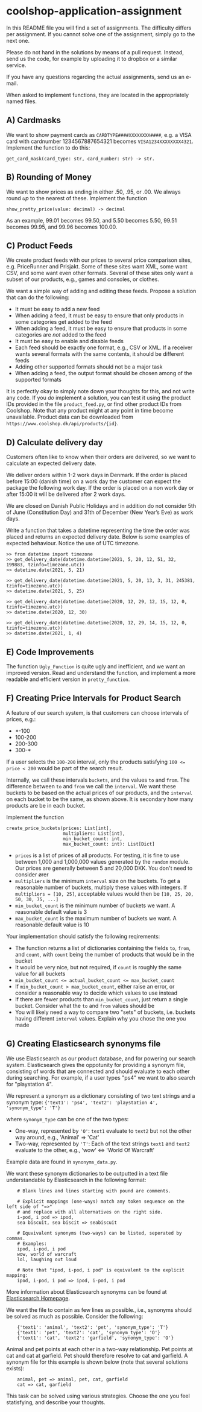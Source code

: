 # coolshop-application-assignment
In this README file you will find a set of assignments. The difficulty differs per assignment. If you cannot solve one of the assignment, simply go to the next one.

Please do not hand in the solutions by means of a pull request. Instead, send us the code, for example by uploading it to dropbox or a similar service.

If you have any questions regarding the actual assignments, send us an e-mail.

When asked to implement functions, they are located in the appropriately named files.

## A) Cardmasks
We want to show payment cards as `CARDTYPE####XXXXXXXX####`, e.g. a VISA card with cardnumber 1234567887654321 becomes `VISA1234XXXXXXXX4321`.
Implement the function to do this:

	get_card_mask(card_type: str, card_number: str) -> str.

## B) Rounding of Money
We want to show prices as ending in either .50, .95, or .00. We always round *up* to the nearest of these.
Implement the function

    show_pretty_price(value: decimal) -> decimal

As an example, 99.01 becomes 99.50, and 5.50 becomes 5.50, 99.51 becomes 99.95, and 99.96 becomes 100.00.

## C) Product Feeds
We create product feeds with our prices to several price comparison sites, e.g. PriceRunner and Prisjakt.
Some of these sites want XML, some want CSV, and some want even other formats.
Several of these sites only want a subset of our products, e.g., games and consoles, or clothes.

We want a simple way of adding and editing these feeds. Propose a solution that can do the following:

* It must be easy to add a new feed
* When adding a feed, it must be easy to ensure that only products in some categories get added to the feed
* When adding a feed, it must be easy to ensure that products in some categories are *not* added to the feed
* It must be easy to enable and disable feeds
* Each feed should be exactly one format, e.g., CSV or XML. If a receiver wants several formats with the same contents, it should be different feeds
* Adding other supported formats should not be a major task
* When adding a feed, the output format should be chosen among of the supported formats

It is perfectly okay to simply note down your thoughts for this, and not write any code.
If you *do* implement a solution, you can test it using the product IDs provided in the file `product_feed.py`, or find other product IDs from Coolshop. Note that any product might at any point in time become unavailable.
Product data can be downloaded from `https://www.coolshop.dk/api/products/{id}`.

## D) Calculate delivery day
Customers often like to know when their orders are delivered, so we want to calculate an expected delivery date.

We deliver orders within 1-2 work days in Denmark. If the order is placed before 15:00 (danish time) on a work day the customer can expect the package the following work day. If the order is placed on a non work day or after 15:00 it will be delivered after 2 work days.

We are closed on Danish Public Holidays and in addition do not consider 5th of June (Constitution Day) and 31th of December (New Year’s Eve) as work days.

Write a function that takes a datetime representing the time the order was placed and returns an expected delivery date. Below is some examples of expected behaviour. Notice the use of UTC timezone.

```
>> from datetime import timezone
>> get_delivery_date(datetime.datetime(2021, 5, 20, 12, 51, 32, 199883, tzinfo=timezone.utc))
>> datetime.date(2021, 5, 21)

>> get_delivery_date(datetime.datetime(2021, 5, 20, 13, 3, 31, 245381, tzinfo=timezone.utc))
>> datetime.date(2021, 5, 25)

>> get_delivery_date(datetime.datetime(2020, 12, 29, 12, 15, 12, 0, tzinfo=timezone.utc))
>> datetime.date(2020, 12, 30)

>> get_delivery_date(datetime.datetime(2020, 12, 29, 14, 15, 12, 0, tzinfo=timezone.utc))
>> datetime.date(2021, 1, 4)
```

## E) Code Improvements
The function `Ugly_Function` is quite ugly and inefficient, and we want an improved version. Read and understand the function, and implement a more readable and efficient version in `pretty_function`.

## F) Creating Price Intervals for Product Search
A feature of our search system, is that customers can choose intervals of prices, e.g.:

* *-100
* 100-200
* 200-300
* 300-*

If a user selects the `100-200` interval, only the products satisfying `100 <= price < 200` would be part of the search result.

Internally, we call these intervals `buckets`, and the values `to` and `from`. The difference between `to` and `from` we call the `interval`. We want these buckets to be based on the actual prices of our products, and the `interval` on each bucket to be the same, as shown above. It is secondary how many products are be in each bucket.

Implement the function

	create_price_buckets(prices: List[int],
                         multipliers: List[int],
                         min_bucket_count: int,
                         max_bucket_count: int): List[Dict]

* `prices` is a list of prices of all products. For testing, it is fine to use between 1,000 and 1,000,000 values generated by the `random` module. Our prices are generally between 5 and 20,000 DKK. You don't need to consider ører
* `multipliers` is the minimum `interval` size on the buckets. To get a reasonable number of buckets, multiply these values with integers. If `multipliers = [10, 25]`, acceptable values would then be `[10, 25, 20, 50, 30, 75, ...]`
* `min_bucket_count` is the minimum number of buckets we want. A reasonable default value is 3
* `max_bucket_count` is the maximum number of buckets we want. A reasonable default value is 10

Your implementation should satisfy the following reqirements:

* The function returns a list of dictionaries containing the fields `to`, `from`, and `count`, with `count` being the number of products that would be in the bucket
 * It would be very nice, but not required, if `count` is roughly the same value for all buckets
* `min_bucket_count <= actual_bucket_count <= max_bucket_count`
 * If `min_bucket_count > max_bucket_count`, either raise an error, or consider a reasonable way to decide which values to use instead
 * If there are fewer products than `min_bucket_count`, just return a single bucket. Consider what the `to` and `from` values should be
* You will likely need a way to compare two "sets" of buckets, i.e. buckets having different `interval` values. Explain why you chose the one you made


## G) Creating Elasticsearch synonyms file
We use Elasticsearch as our product database, and for powering our search system. Elasticsearch gives the oppotunity for providing a synonym file, consisting of words that are connected and should evaluate to each other during searching. For example, if a user types "ps4" we want to also search for "playstation 4". 

We represent a synonym as a dictionary consisting of two text strings and a synonym type: `{'text1': 'ps4', 'text2': 'playstation 4', 'synonym_type': 'T'}`

where `synonym_type` can be one of the two types:

* One-way, represented by `'O'`: `text1` evaluate to `text2` but not the other way around, e.g., 'Animal' => 'Cat'
* Two-way, represented by `'T'`: Each of the text strings `text1` and `text2` evaluate to the other, e.g., 'wow' <=> 'World Of Warcraft'

Example data are found in `synonyms_data.py`.

We want these synonym dictionaries to be outputted in a text file understandable by Elasticsearch in the following format:

		# Blank lines and lines starting with pound are comments.
		
		# Explicit mappings (one-ways) match any token sequence on the left side of "=>"
		# and replace with all alternatives on the right side.
		i-pod, i pod => ipod,
		sea biscuit, sea biscit => seabiscuit
		
		# Equvivalent synonyms (two-ways) can be listed, seperated by commas.
		# Examples:
		ipod, i-pod, i pod
		wow, world of warcraft
		lol, laughing out loud
		
		# Note that "ipod, i-pod, i pod" is equivalent to the explicit mapping:
		ipod, i-pod, i pod => ipod, i-pod, i pod
	
More information about Elasticsearch synonyms can be found at <a href="https://www.elastic.co/guide/en/elasticsearch/reference/current/analysis-synonym-tokenfilter.html">Elasticsearch Homepage</a>.

We want the file to contain as few lines as possible., i.e., synonyms should be solved as much as possible. Consider the following:

		{'text1': 'animal', 'text2': 'pet', 'synonym_type': 'T'}
		{'text1': 'pet', 'text2': 'cat', 'synonym_type': 'O'}
		{'text1': 'cat', 'text2': 'garfield', 'synonym_type': 'O'}

Animal and pet points at each other in a two-way relationship. Pet points at cat and cat at garfield. Pet should therefore resolve to cat and garfield. A synonym file for this example is shown below (note that several solutions exists):

		animal, pet => animal, pet, cat, garfield
		cat => cat, garfield

This task can be solved using various strategies. Choose the one you feel statisfying, and describe your thoughts.
		
		
